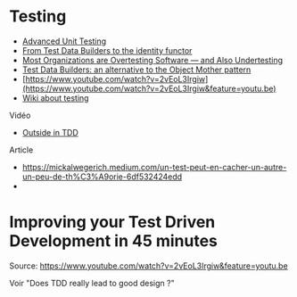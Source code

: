 # Testing

- [Advanced Unit Testing](https://app.pluralsight.com/library/courses/advanced-unit-testing)
- [From Test Data Builders to the identity functor](https://blog.ploeh.dk/2017/08/14/from-test-data-builders-to-the-identity-functor/)
- [Most Organizations are Overtesting Software — and Also Undertesting](https://thenewstack.io/most-organizations-are-overtesting-software-and-also-undertesting/)
- [Test Data Builders: an alternative to the Object Mother pattern](http://www.natpryce.com/articles/000714.html)
- [https://www.youtube.com/watch?v=2vEoL3Irgiw](https://www.youtube.com/watch?v=2vEoL3Irgiw&feature=youtu.be)
- [Wiki about testing](https://github.com/testdouble/contributing-tests/wiki/Test-Driven-Development)

Vidéo

- [Outside in TDD](https://www.youtube.com/watch?v=XHnuMjah6ps)

Article

- https://mickalwegerich.medium.com/un-test-peut-en-cacher-un-autre-un-peu-de-th%C3%A9orie-6df532424edd
-

# Improving your Test Driven Development in 45 minutes

Source: https://www.youtube.com/watch?v=2vEoL3Irgiw&feature=youtu.be

Voir "Does TDD really lead to good design ?"
